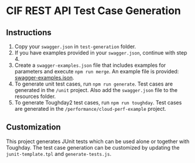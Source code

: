 # CIF REST API Test Case Generation

## Instructions
1. Copy your `swagger.json` in `test-generation` folder.
2. If you have examples provided in your `swagger.json`, continue with step 4.
3. Create a `swagger-examples.json` file that includes examples for parameters and execute `npm run merge`. An example file is provided: [swagger-examples.json](swagger-examples.json).
4. To generate unit test cases, run `npm run generate`. Test cases are generated in the `/unit` project. Also add the `swagger.json` file to the resources folder.
5. To generate Toughday2 test cases, run `npm run toughday`. Test cases are generated in the `/performance/cloud-perf-example` project.

## Customization
This project generates JUnit tests which can be used alone or together with Toughday. 
The test case generation can be customized by updating the `junit-template.tpl` and `generate-tests.js`.
